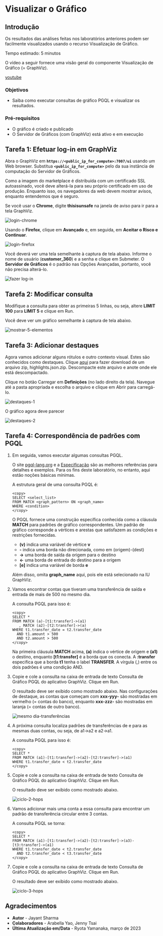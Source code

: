 # Visualizar o Gráfico

## Introdução

Os resultados das análises feitas nos laboratórios anteriores podem ser facilmente visualizados usando o recurso Visualização de Gráfico.

Tempo estimado: 5 minutos

O vídeo a seguir fornece uma visão geral do componente Visualização de Gráfico (= GraphViz).

[youtube](youtube:zfefKdNfAY4)

### Objetivos

*   Saiba como executar consultas de gráfico PGQL e visualizar os resultados.

### Pré-requisitos

*   O gráfico é criado e publicado
*   O Servidor de Gráficos (com GraphViz) está ativo e em execução

## Tarefa 1: Efetuar log-in em GraphViz

Abra o GraphViz em **`https://<public_ip_for_compute>:7007/ui`** usando um Web browser. Substitua **`<public_ip_for_compute>`** pelo da sua instância de computação do Servidor de Gráficos.

Como a imagem do marketplace é distribuída com um certificado SSL autoassinado, você deve alterá-la para seu próprio certificado em uso de produção. Enquanto isso, os navegadores da web devem mostrar avisos, enquanto entendemos que é seguro.

Se você usar o **Chrome**, digite **thisisunsafe** na janela de aviso para ir para a tela GraphViz.

![login-chrome](images/login-chrome.jpg)

Usando o **Firefox**, clique em **Avançado** e, em seguida, em **Aceitar o Risco e Continuar**.

![login-firefox](images/login-firefox.jpg)

Você deverá ver uma tela semelhante à captura de tela abaixo. Informe o nome de usuário (**customer\_360**) e a senha e clique em Submeter. O **Servidor de Gráficos** é o padrão nas Opções Avançadas, portanto, você não precisa alterá-lo.

![fazer log-in](images/login.jpg)

## Tarefa 2: Modificar consulta

Modifique a consulta para obter as primeiras 5 linhas, ou seja, altere **LIMIT 100** para **LIMIT 5** e clique em Run.

Você deve ver um gráfico semelhante à captura de tela abaixo.

![mostrar-5-elementos](images/show-5-elements.jpg)

## Tarefa 3: Adicionar destaques

Agora vamos adicionar alguns rótulos e outro contexto visual. Estes são conhecidos como destaques. Clique [aqui](https://objectstorage.us-ashburn-1.oraclecloud.com/p/VEKec7t0mGwBkJX92Jn0nMptuXIlEpJ5XJA-A6C9PymRgY2LhKbjWqHeB5rVBbaV/n/c4u04/b/livelabsfiles/o/data-management-library-files/highlights.json.zip) para fazer download de um arquivo zip, highlights.json.zip. Descompacte este arquivo e anote onde ele está descompactado.

Clique no botão Carregar em **Definições** (no lado direito da tela). Navegue até a pasta apropriada e escolha o arquivo e clique em Abrir para carregá-lo.

![destaques-1](images/highlights-1.png)

O gráfico agora deve parecer

![destaques-2](images/highlights-2.png)

## Tarefa 4: Correspondência de padrões com PGQL

1.  Em seguida, vamos executar algumas consultas PGQL.
    
    O site [pgql-lang.org](http://pgql-lang.org) e a [Especificação](http://pgql-lang.org/spec/1.4) são as melhores referências para detalhes e exemplos. Para os fins deste laboratório, no entanto, aqui estão noções básicas mínimas.
    
    A estrutura geral de uma consulta PGQL é:
    
        <copy>
        SELECT <select_list>
        FROM MATCH <graph_pattern> ON <graph_name>
        WHERE <condition>
        </copy>
        
    
    O PGQL fornece uma construção específica conhecida como a cláusula **MATCH** para padrões de gráfico correspondentes. Um padrão de gráfico corresponde a vértices e arestas que satisfazem as condições e restrições fornecidas.
    
    *   **(v)** indica uma variável de vértice **v**
    *   **\-** indica uma borda não direcionada, como em (origem)-(dest)
    *   **\->** uma borda de saída da origem para o destino
    *   **<-** uma borda de entrada do destino para a origem
    *   **\[e\]** indica uma variável de borda **e**
    
    Além disso, omita **graph\_name** aqui, pois ele está selecionado na IU GraphViz.
    
2.  Vamos encontrar contas que tiveram uma transferência de saída e entrada de mais de 500 no mesmo dia.
    
    A consulta PGQL para isso é:
    
        <copy>
        SELECT *
        FROM MATCH (a)-[t1:transfer]->(a1)
           , MATCH (a2)-[t2:transfer]->(a)
        WHERE t1.transfer_date = t2.transfer_date
          AND t1.amount > 500
          AND t2.amount > 500
        </copy>
        
    
    Na primeira cláusula **MATCH** acima, **(a)** indica o vértice de origem e **(a1)** o destino, enquanto **\[t1:transfer\]** é a borda que os conecta. A **:transfer** especifica que a borda **t1** tenha o label **TRANSFER**. A vírgula (,) entre os dois padrões é uma condição AND.
    
3.  Copie e cole a consulta na caixa de entrada de texto Consulta de Gráfico PGQL do aplicativo GraphViz. Clique em Run.
    
    O resultado deve ser exibido como mostrado abaixo. Nas configurações de destaque, as contas que começam com **xxx-yyy-** são mostradas em vermelho (= contas do banco), enquanto **xxx-zzz-** são mostradas em laranja (= contas de outro banco).
    
    ![mesmo dia-transferências](images/same-day-transfers.jpg)
    
4.  A próxima consulta localiza padrões de transferências de e para as mesmas duas contas, ou seja, de a1->a2 e a2->a1.
    
    A consulta PGQL para isso é:
    
        <copy>
        SELECT *
        FROM MATCH (a1)-[t1:transfer]->(a2)-[t2:transfer]->(a1)
        WHERE t1.transfer_date < t2.transfer_date
        </copy>
        
5.  Copie e cole a consulta na caixa de entrada de texto Consulta de Gráfico PGQL do aplicativo GraphViz. Clique em Run.
    
    O resultado deve ser exibido como mostrado abaixo.
    
    ![ciclo-2-hops](images/cycle-2-hops.jpg)
    
6.  Vamos adicionar mais uma conta a essa consulta para encontrar um padrão de transferência circular entre 3 contas.
    
    A consulta PGQL se torna:
    
        <copy>
        SELECT *
        FROM MATCH (a1)-[t1:transfer]->(a2)-[t2:transfer]->(a3)-[t3:transfer]->(a1)
        WHERE t1.transfer_date < t2.transfer_date
          AND t2.transfer_date < t3.transfer_date
        </copy>
        
7.  Copie e cole a consulta na caixa de entrada de texto Consulta de Gráfico PGQL do aplicativo GraphViz. Clique em Run.
    
    O resultado deve ser exibido como mostrado abaixo.
    
    ![ciclo-3-hops](images/cycle-3-hops.jpg)
    

## Agradecimentos

*   **Autor** - Jayant Sharma
*   **Colaboradores** - Arabella Yao, Jenny Tsai
*   **Última Atualização em/Data** - Ryota Yamanaka, março de 2023